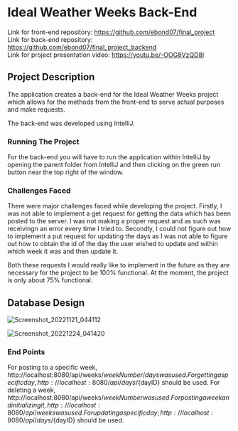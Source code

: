 # Ideal Weather Weeks Back-End

Link for front-end repository: https://github.com/ebond07/final_project <br />
Link for back-end repository: https://github.com/ebond07/final_project_backend <br />
Link for project presentation video: https://youtu.be/-OOG8VzQD8I <br />

## Project Description

The application creates a back-end for the Ideal Weather Weeks project which allows for the methods from the front-end to serve actual purposes and make requests.

The back-end was developed using IntelliJ.

### Running The Project

For the back-end you will have to run the application within IntelliJ by opening the parent folder from IntelliJ and then clicking on the green run button near the top right of the window.

### Challenges Faced

There were major challenges faced while developing the project. Firstly, I was not able to implement a get request for getting the data which has been posted to the server. I was not making a proper request and as such was receivingn an error every time I tried to. Secondly, I could not figure out how to implement a put request for updating the days as I was not able to figure out how to obtain the id of the day the user wished to update and within which week it was and then update it.

Both these requests I would really like to implement in the future as they are necessary for the project to be 100% functional. At the moment, the project is only about 75% functional.

## Database Design

![Screenshot_20221121_044112](https://user-images.githubusercontent.com/43860533/209451092-0fb4f9ca-d4ba-4813-9c21-5dbaf4b0c3c8.png)

![Screenshot_20221224_041420](https://user-images.githubusercontent.com/43860533/209451164-aa937804-d82a-4eb3-bcdf-a1024f6f4a73.png)

### End Points

For posting to a specific week, http://localhost:8080/api/weeks/${weekNumber}/days was used.
For getting a specific day, http://localhost:8080/api/days/${dayID} should be used.
For deleting a week, http://localhost:8080/api/weeks/${weekNumber} was used.
For posting a week and initializing it, http://localhost:8080/api/weeks was used.
For updating a specific day, http://localhost:8080/api/days/${dayID} should be used.
